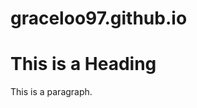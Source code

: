 # graceloo97.github.io
<html>
<head>
  <!-- Google tag (gtag.js) -->
<script async src="https://www.googletagmanager.com/gtag/js?id=G-1133SV6L5W"></script>
<script>
  window.dataLayer = window.dataLayer || [];
  function gtag(){dataLayer.push(arguments);}
  gtag('js', new Date());

  gtag('config', 'G-1133SV6L5W');
</script>
<title>Page Title</title>
</head>
<body>

<h1>This is a Heading</h1>
<p>This is a paragraph.</p>

</body>
</html>
